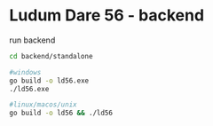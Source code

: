 # Ludum Dare 56 - backend

run backend
```sh
cd backend/standalone

#windows
go build -o ld56.exe
./ld56.exe

#linux/macos/unix
go build -o ld56 && ./ld56


```